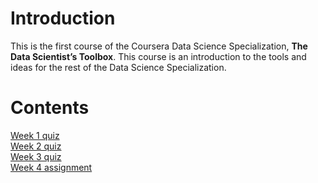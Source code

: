 # Introduction

This is the first course of the Coursera Data Science Specialization, **The Data Scientist’s Toolbox**. This course is an introduction to the tools and ideas for the rest of the Data Science Specialization.

# Contents

[Week 1 quiz](https://github.com/wamber-aww/coursera-data-science/blob/gh-pages/Course1_DataScientistsToolbox/Course1_DataScientistsToolbox/W1Quiz.md)  
[Week 2 quiz](https://github.com/wamber-aww/coursera-data-science/blob/gh-pages/Course1_DataScientistsToolbox/Course1_DataScientistsToolbox/W2Quiz.md)  
[Week 3 quiz](https://github.com/wamber-aww/coursera-data-science/blob/gh-pages/Course1_DataScientistsToolbox/Course1_DataScientistsToolbox/W3Quiz.md)  
[Week 4 assignment](https://github.com/wamber-aww/coursera-data-science/blob/gh-pages/Course1_DataScientistsToolbox/Course1_DataScientistsToolbox/W4Hw.md)
